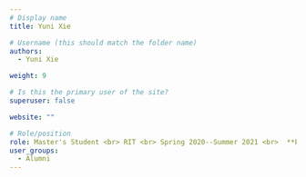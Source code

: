 ```yaml
---
# Display name
title: Yuni Xie

# Username (this should match the folder name)
authors:
  - Yuni Xie

weight: 9

# Is this the primary user of the site?
superuser: false

website: ""

# Role/position
role: Master's Student <br> RIT <br> Spring 2020--Summer 2021 <br>  **Employment** -- a startup <br> **Position** -- Co-founder
user_groups:
  - Alumni
---
```

